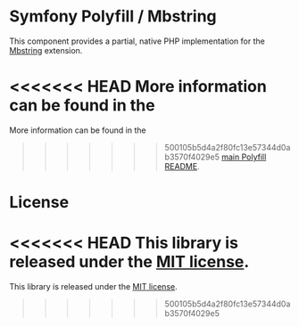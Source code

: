 Symfony Polyfill / Mbstring
===========================

This component provides a partial, native PHP implementation for the
[Mbstring](http://php.net/mbstring) extension.

<<<<<<< HEAD
More information can be found in the
=======
More information can be found in the 
>>>>>>> 500105b5d4a2f80fc13e57344d0ab3570f4029e5
[main Polyfill README](https://github.com/symfony/polyfill/blob/master/README.md).

License
=======

<<<<<<< HEAD
This library is released under the [MIT license](LICENSE).
=======
This library is released under the [MIT license](LICENSE).
>>>>>>> 500105b5d4a2f80fc13e57344d0ab3570f4029e5
